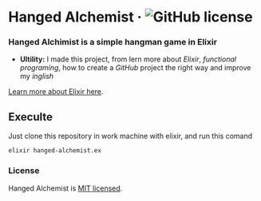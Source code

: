 # Hanged Alchemist &middot; ![GitHub license](https://img.shields.io/badge/license-MIT-blue.svg)
### Hanged Alchimist is a simple hangman game in Elixir
* **Ultility:** I made this project, from lern more about *Elixir*, *functional programing*, how to create a *GitHub* project the right way and improve my *inglish*


[Learn more about Elixir here](https://hexdocs.pm/elixir/Kernel.html#content).

## Execulte
Just clone this repository in work machine with elixir, and run this comand

```shell
elixir hanged-alchemist.ex
```

### License
Hanged Alchemist is [MIT licensed](./LICENSE).

